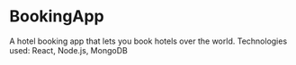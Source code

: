 # BookingApp
A hotel booking app that lets you book hotels over the world. Technologies used: React, Node.js, MongoDB
